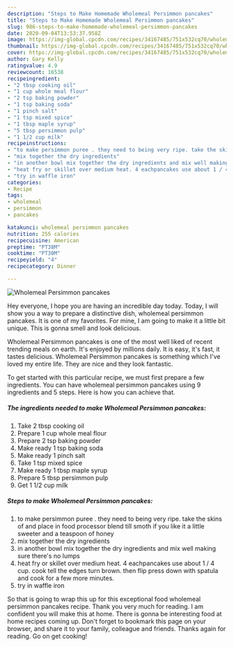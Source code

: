 ```yaml
---
description: "Steps to Make Homemade Wholemeal Persimmon pancakes"
title: "Steps to Make Homemade Wholemeal Persimmon pancakes"
slug: 986-steps-to-make-homemade-wholemeal-persimmon-pancakes
date: 2020-09-04T13:53:37.958Z
image: https://img-global.cpcdn.com/recipes/34167485/751x532cq70/wholemeal-persimmon-pancakes-recipe-main-photo.jpg
thumbnail: https://img-global.cpcdn.com/recipes/34167485/751x532cq70/wholemeal-persimmon-pancakes-recipe-main-photo.jpg
cover: https://img-global.cpcdn.com/recipes/34167485/751x532cq70/wholemeal-persimmon-pancakes-recipe-main-photo.jpg
author: Gary Kelly
ratingvalue: 4.9
reviewcount: 16538
recipeingredient:
- "2 tbsp cooking oil"
- "1 cup whole meal flour"
- "2 tsp baking powder"
- "1 tsp baking soda"
- "1 pinch salt"
- "1 tsp mixed spice"
- "1 tbsp maple syrup"
- "5 tbsp persimmon pulp"
- "1 1/2 cup milk"
recipeinstructions:
- "to make persimmon puree . they need to being very ripe. take the skins of and place in food processor blend till smoth if you like it a little sweeter and a teaspoon of honey"
- "mix together the dry ingredients"
- "in another bowl mix together the dry ingredients and mix well making sure there&#39;s no lumps"
- "heat fry or skillet over medium heat. 4 eachpancakes use about 1 / 4 cup. cook tell the edges turn brown. then flip press down with spatula and cook for a few more minutes."
- "try in waffle iron"
categories:
- Recipe
tags:
- wholemeal
- persimmon
- pancakes

katakunci: wholemeal persimmon pancakes 
nutrition: 255 calories
recipecuisine: American
preptime: "PT38M"
cooktime: "PT30M"
recipeyield: "4"
recipecategory: Dinner

---
```



![Wholemeal Persimmon pancakes](https://img-global.cpcdn.com/recipes/34167485/751x532cq70/wholemeal-persimmon-pancakes-recipe-main-photo.jpg)

Hey everyone, I hope you are having an incredible day today. Today, I will show you a way to prepare a distinctive dish, wholemeal persimmon pancakes. It is one of my favorites. For mine, I am going to make it a little bit unique. This is gonna smell and look delicious.



Wholemeal Persimmon pancakes is one of the most well liked of recent trending meals on earth. It's enjoyed by millions daily. It is easy, it's fast, it tastes delicious. Wholemeal Persimmon pancakes is something which I've loved my entire life. They are nice and they look fantastic.


To get started with this particular recipe, we must first prepare a few ingredients. You can have wholemeal persimmon pancakes using 9 ingredients and 5 steps. Here is how you can achieve that.

<!--inarticleads1-->

##### The ingredients needed to make Wholemeal Persimmon pancakes:

1. Take 2 tbsp cooking oil
1. Prepare 1 cup whole meal flour
1. Prepare 2 tsp baking powder
1. Make ready 1 tsp baking soda
1. Make ready 1 pinch salt
1. Take 1 tsp mixed spice
1. Make ready 1 tbsp maple syrup
1. Prepare 5 tbsp persimmon pulp
1. Get 1 1/2 cup milk




<!--inarticleads2-->

##### Steps to make Wholemeal Persimmon pancakes:

1. to make persimmon puree . they need to being very ripe. take the skins of and place in food processor blend till smoth if you like it a little sweeter and a teaspoon of honey
1. mix together the dry ingredients
1. in another bowl mix together the dry ingredients and mix well making sure there&#39;s no lumps
1. heat fry or skillet over medium heat. 4 eachpancakes use about 1 / 4 cup. cook tell the edges turn brown. then flip press down with spatula and cook for a few more minutes.
1. try in waffle iron




So that is going to wrap this up for this exceptional food wholemeal persimmon pancakes recipe. Thank you very much for reading. I am confident you will make this at home. There is gonna be interesting food at home recipes coming up. Don't forget to bookmark this page on your browser, and share it to your family, colleague and friends. Thanks again for reading. Go on get cooking!
